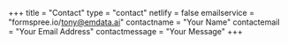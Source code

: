 +++
title = "Contact"
type = "contact"
netlify = false
emailservice = "formspree.io/tony@emdata.ai"
contactname = "Your Name"
contactemail = "Your Email Address"
contactmessage = "Your Message"
+++
